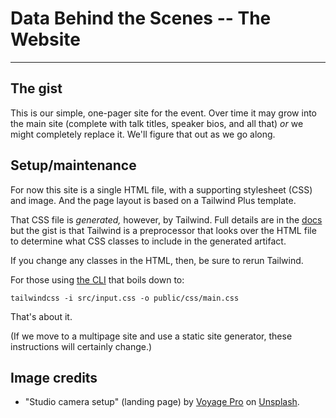 # Data Behind the Scenes -- The Website

---


## The gist

This is our simple, one-pager site for the event.  Over time it may grow
into the main site (complete with talk titles, speaker bios, and all that)
_or_ we might completely replace it.  We'll figure that out as we go along.


## Setup/maintenance

For now this site is a single HTML file, with a supporting stylesheet (CSS)
and image.  And the page layout is based on a Tailwind Plus template.

That CSS file is _generated,_ however, by Tailwind.  Full details are in the
[docs]( https://tailwindcss.com/ )
but the gist is that Tailwind is a preprocessor that looks over the HTML file
to determine what CSS classes to include in the generated artifact.

If you change any classes in the HTML, then, be sure to rerun Tailwind.

For those using
[the CLI]( https://tailwindcss.com/docs/installation/tailwind-cli ) 
that boils down to:

```
tailwindcss -i src/input.css -o public/css/main.css
```

That's about it.

(If we move to a multipage site and use a static site generator, these
instructions will certainly change.)


## Image credits

- "Studio camera setup" (landing page) by [Voyage Pro]( https://unsplash.com/@voyagepro?utm_content=creditCopyText&utm_medium=referral&utm_source=unsplash ) on [Unsplash]( https://unsplash.com/photos/a-camera-set-up-in-front-of-a-white-background-hRZhwtLEDfQ?utm_content=creditCopyText&utm_medium=referral&utm_source=unsplash ).
 
